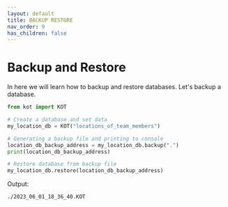 ```yaml
---
layout: default
title: BACKUP RESTORE
nav_order: 9
has_children: false
---
```


# Backup and Restore
In here we will learn how to backup and restore databases. Let's backup a database.

```python
from kot import KOT

# Create a database and set data
my_location_db = KOT("locations_of_team_members")

# Generating a backup file and printing to console
location_db_backup_address = my_location_db.backup(".")
print(location_db_backup_address)

# Restore database from backup file
my_location_db.restore(location_db_backup_address)

```

Output:

```console
./2023_06_01_18_36_40.KOT
```
